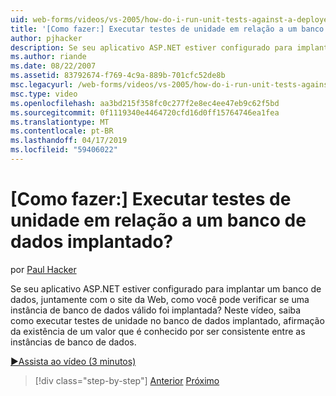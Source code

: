 ```yaml
---
uid: web-forms/videos/vs-2005/how-do-i-run-unit-tests-against-a-deployed-database
title: '[Como fazer:] Executar testes de unidade em relação a um banco de dados implantado? | Microsoft Docs'
author: pjhacker
description: Se seu aplicativo ASP.NET estiver configurado para implantar um banco de dados, juntamente com o site da Web, como você pode verificar se uma instância de banco de dados válido foi implantada?...
ms.author: riande
ms.date: 08/22/2007
ms.assetid: 83792674-f769-4c9a-889b-701cfc52de8b
msc.legacyurl: /web-forms/videos/vs-2005/how-do-i-run-unit-tests-against-a-deployed-database
msc.type: video
ms.openlocfilehash: aa3bd215f358fc0c277f2e8ec4ee47eb9c62f5bd
ms.sourcegitcommit: 0f1119340e4464720cfd16d0ff15764746ea1fea
ms.translationtype: MT
ms.contentlocale: pt-BR
ms.lasthandoff: 04/17/2019
ms.locfileid: "59406022"
---
```

# <a name="how-do-i-run-unit-tests-against-a-deployed-database"></a>[Como fazer:] Executar testes de unidade em relação a um banco de dados implantado?

por [Paul Hacker](https://github.com/pjhacker)

Se seu aplicativo ASP.NET estiver configurado para implantar um banco de dados, juntamente com o site da Web, como você pode verificar se uma instância de banco de dados válido foi implantada? Neste vídeo, saiba como executar testes de unidade no banco de dados implantado, afirmação da existência de um valor que é conhecido por ser consistente entre as instâncias de banco de dados.

[&#9654;Assista ao vídeo (3 minutos)](https://channel9.msdn.com/Blogs/ASP-NET-Site-Videos/how-do-i-run-unit-tests-against-a-deployed-database)

> [!div class="step-by-step"]
> [Anterior](how-do-i-deploy-a-web-application-during-a-team-build.md)
> [Próximo](how-do-i-enable-code-coverage-and-profiling-in-production-applications.md)
